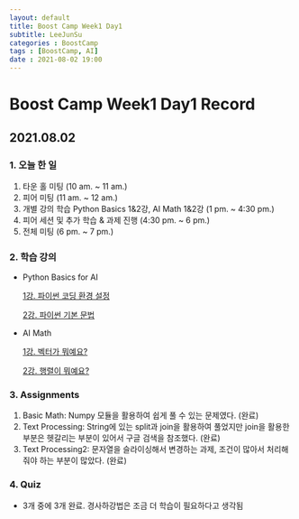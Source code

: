 ```yaml
---
layout: default
title: Boost Camp Week1 Day1
subtitle: LeeJunSu
categories : BoostCamp
tags : [BoostCamp, AI]
date : 2021-08-02 19:00
---
```

# Boost Camp Week1 Day1 Record
## 2021.08.02

### 1. 오늘 한 일

1. 타운 홀 미팅 (10 am. ~ 11 am.)
2. 피어 미팅 (11 am. ~ 12 am.)
3. 개별 강의 학습 Python Basics 1&2강, AI Math 1&2강 (1 pm. ~ 4:30 pm.)
4. 피어 세션 및 추가 학습 & 과제 진행 (4:30 pm. ~ 6 pm.)
5. 전체 미팅 (6 pm. ~ 7 pm.)

### 2. 학습 강의

- Python Basics for AI

    [1강. 파이썬 코딩 환경 설정](https://www.notion.so/1-83b6ba82a41e410981f282c7db84b15f)

    [2강. 파이썬 기본 문법](https://www.notion.so/2-afd4f6531b4842f1879275a26256a1c2)

- AI Math

    [1강. 벡터가 뭐예요?](https://www.notion.so/1-5c6aba1082af4eefa925309c2b387163)

    [2강. 행렬이 뭐예요?](https://www.notion.so/2-9c0ba293a4c0435d91579b104822d21b)

### 3. Assignments

1. Basic Math: Numpy 모듈을 활용하여 쉽게 풀 수 있는 문제였다. (완료)
2. Text Processing: String에 있는 split과 join을 활용하여 풀었지만 join을 활용한 부분은 헷갈리는 부분이 있어서 구글 검색을 참조했다. (완료)
3. Text Processing2: 문자열을 슬라이싱해서 변경하는 과제, 조건이 많아서 처리해줘야 하는 부분이 많았다. (완료)

### 4. Quiz

- 3개 중에 3개 완료. 경사하강법은 조금 더 학습이 필요하다고 생각됨